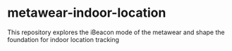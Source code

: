 # metawear-indoor-location
This repository explores the iBeacon mode of the metawear and shape the foundation for indoor location tracking
